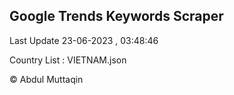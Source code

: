 

## Google Trends Keywords Scraper 
 
Last Update 23-06-2023 , 03:48:46

Country List :
VIETNAM.json



© Abdul Muttaqin 
